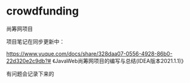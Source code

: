 # crowdfunding
尚筹网项目

项目笔记在同步更新中：

https://www.yuque.com/docs/share/328daa07-0556-4928-86b0-22d320e2c9db?# 《JavaWeb尚筹网项目的编写与总结(IDEA版本2021.1.1)》

有问题会记录下来的
